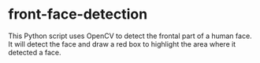 # front-face-detection
This Python script uses OpenCV to detect the frontal part of a human face. It will detect the face and draw a red box to highlight the area where it detected a face.
